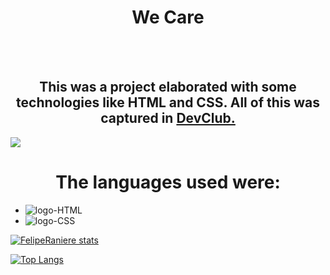 <h1 align="center"> We Care</h1>
<br/>
<br/>

<h2 align="center"> This was a project elaborated with some technologies like HTML and CSS.
  All of this was captured in <a href="https://plataforma.devclub.com.br/area/produto/item/260208">DevClub. </a> </h2>

<img src="https://github.com/FelipeRaniere/Projeto-Desafio-git/blob/master/desafio.JPG?raw=true" /> 
<h1 align="center"> The languages used were:</h1>

- <img src="https://img.shields.io/badge/HTML5-E34F26?style=for-the-badge&logo=html5&logoColor=white" alt="logo-HTML" />
- <img src="https://img.shields.io/badge/CSS3-1572B6?style=for-the-badge&logo=css3&logoColor=white" alt="logo-CSS" />
[![FelipeRaniere stats](https://github-readme-stats.vercel.app/api?username=FelipeRaniere)](https://github.com/anuraghazra/github-readme-stats)

[![Top Langs](https://github-readme-stats.vercel.app/api/top-langs/?username=FelipeRaniere)](https://github.com/anuraghazra/github-readme-stats)



